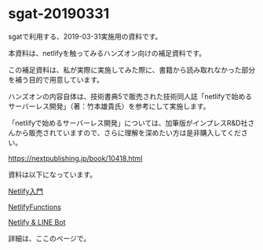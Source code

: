 # sgat-20190331
sgatで利用する、2019-03-31実施用の資料です。

本資料は、netlifyを触ってみるハンズオン向けの補足資料です。

この補足資料は、私が実際に実施してみた際に、書籍から読み取れなかった部分を補う目的で用意しています。

ハンズオンの内容自体は、技術書典5で販売された技術同人誌「netlifyで始めるサーバーレス開発」（著：竹本雄貴氏）を参考にして実施します。


「netlifyで始めるサーバーレス開発」については、加筆版がインプレスR&D社さんから販売されていますので、さらに理解を深めたい方は是非購入してください。

https://nextpublishing.jp/book/10418.html


資料は以下になっています。

[Netlify入門](./01_Netlify/netlify_introduction.md)

[NetlifyFunctions](./02_Netlify_Functions/netlify_functions.md)

[Netlify & LINE Bot](./03_Netlify_LINEBot/netlify_LINEbot.md)

詳細は、ここのページで。
